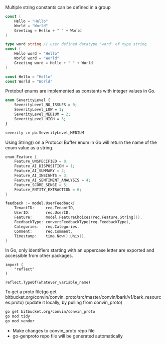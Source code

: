 Multiple string constants can be defined in a group

``` go
const (
    Hello = "Hello"
    World = "World"
    Greeting = Hello + " " + World
)
```

``` go
type word string // user defined datatype 'word' of type string
const (
    Hello word = "Hello"
    World word = "World"
    Greeting word = Hello + " " + World
)
```

``` go
const Hello = "Hello"
const World = "World"
```


Protobuf enums are implemented as constants with integer values in Go.

``` proto
enum SeverityLevel {
    SeverityLevel_NO_ISSUES = 0;
    SeverityLevel_LOW = 1;
    SeverityLevel_MEDIUM = 2;
    SeverityLevel_HIGH = 3;
}

severity := pb.SeverityLevel_MEDIUM
```

Using String() on a Protocol Buffer enum in Go will return the name of the enum value as a string. 

``` go
enum Feature {
    Feature_UNSPECIFIED = 0;
    Feature_AI_DISPOSITION = 1;
    Feature_AI_SUMMARY = 2;
    Feature_AI_INSIGHTS = 3;
    Feature_AI_SENTIMENT_ANALYSIS = 4;
    Feature_SCORE_SENSE = 5;
    Feature_ENTITY_EXTRACTION = 6;
}

feedback := model.UserFeedback{
    TenantID:     req.TenantID,
    UserID:       req.UserID,
    Feature:      model.FeatureChoices(req.Feature.String()),
    FeedbackType: convertFeedbackType(req.FeedbackType),
    Categories:   req.Categories,
    Comment:      req.Comment,
    Timestamp:    time.Now().Unix(),
}
```

In Go, only identifiers starting with an uppercase letter are exported and accessible from other packages.



```
import (
    "reflect"
)

reflect.TypeOf(whatever_variable_name)
```


To get a proto file(go get bitbucket.org/convin/convin_proto/src/master/convin/bark/v1/bark_resources.proto)  (update it locally, by pulling from convin_proto)
``` bash
go get bitbucket.org/convin/convin_proto
go mod tidy
go mod vendor
```

- Make changes to convin_proto repo file
- go-genproto repo file will be generated automatically
